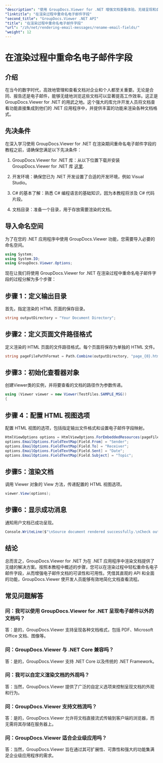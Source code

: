 ```yaml
---
"description": "使用 GroupDocs.Viewer for .NET 增强文档查看体验。无缝呈现和自定义电子邮件。"
"linktitle": "在渲染过程中重命名电子邮件字段"
"second_title": "GroupDocs.Viewer .NET API"
"title": "在渲染过程中重命名电子邮件字段"
"url": "/zh/net/rendering-email-messages/rename-email-fields/"
"weight": 12
---
```


# 在渲染过程中重命名电子邮件字段

## 介绍

在当今的数字时代，高效地管理和查看文档对企业和个人都至关重要。无论是合同、报告还是电子邮件，能够无缝地浏览这些文档可以显著提高工作效率。这正是 GroupDocs.Viewer for .NET 的用武之地。这个强大的库允许开发人员将文档查看功能直接集成到他们的 .NET 应用程序中，并提供丰富的功能来渲染各种文档格式。

## 先决条件

在深入学习使用 GroupDocs.Viewer for .NET 在渲染期间重命名电子邮件字段的教程之前，请确保您满足以下先决条件：

1. GroupDocs.Viewer for .NET 库：从以下位置下载并安装 GroupDocs.Viewer for .NET 库 [这里](https://releases。groupdocs.com/viewer/net/).

2. 开发环境：确保您已为 .NET 开发设置了合适的开发环境，例如 Visual Studio。

3. C# 的基本了解：熟悉 C# 编程语言的基础知识，因为本教程将涉及 C# 代码片段。

4. 文档目录：准备一个目录，用于存放需要渲染的文档。

## 导入命名空间

为了在您的 .NET 应用程序中使用 GroupDocs.Viewer 功能，您需要导入必要的命名空间。

```csharp
using System;
using System.IO;
using GroupDocs.Viewer.Options;
```

现在让我们将使用 GroupDocs.Viewer for .NET 在渲染过程中重命名电子邮件字段的过程分解为多个步骤：

## 步骤 1：定义输出目录

首先，指定渲染的 HTML 页面的保存目录。

```csharp
string outputDirectory = "Your Document Directory";
```

## 步骤2：定义页面文件路径格式

定义渲染的 HTML 页面的文件路径格式。每个页面将保存为单独的 HTML 文件。

```csharp
string pageFilePathFormat = Path.Combine(outputDirectory, "page_{0}.html");
```

## 步骤3：初始化查看器对象

创建Viewer类的实例，并将要查看的文档的路径作为参数传递。

```csharp
using (Viewer viewer = new Viewer(TestFiles.SAMPLE_MSG))
{
```

## 步骤 4：配置 HTML 视图选项

配置 HTML 视图的选项，包括指定输出文件格式和设置电子邮件字段映射。

```csharp
HtmlViewOptions options = HtmlViewOptions.ForEmbeddedResources(pageFilePathFormat);
options.EmailOptions.FieldTextMap[Field.From] = "Sender";
options.EmailOptions.FieldTextMap[Field.To] = "Receiver";
options.EmailOptions.FieldTextMap[Field.Sent] = "Date";
options.EmailOptions.FieldTextMap[Field.Subject] = "Topic";
```

## 步骤5：渲染文档

调用 Viewer 对象的 View 方法，传递配置的 HTML 视图选项。

```csharp
viewer.View(options);
```

## 步骤6：显示成功消息

通知用户文档已成功呈现。

```csharp
Console.WriteLine($"\nSource document rendered successfully.\nCheck output in {outputDirectory}.");
```

## 结论

总而言之，GroupDocs.Viewer for .NET 为在 .NET 应用程序中渲染文档提供了无缝的解决方案。按照本教程中概述的步骤，您可以在渲染过程中轻松重命名电子邮件字段，从而增强电子邮件文档的可读性和可用性。凭借其直观的 API 和全面的功能，GroupDocs.Viewer 使开发人员能够有效地简化文档查看流程。

## 常见问题解答

### 问：我可以使用 GroupDocs.Viewer for .NET 呈现电子邮件以外的文档吗？

答：是的，GroupDocs.Viewer 支持呈现各种文档格式，包括 PDF、Microsoft Office 文档、图像等。

### 问：GroupDocs.Viewer 与 .NET Core 兼容吗？

答：是的，GroupDocs.Viewer 支持 .NET Core 以及传统的 .NET Framework。

### 问：我可以自定义渲染文档的外观吗？

答：当然，GroupDocs.Viewer 提供了广泛的自定义选项来控制呈现文档的外观和行为。

### 问：GroupDocs.Viewer 支持文档流吗？

答：是的，GroupDocs.Viewer 允许将文档直接流式传输到客户端的浏览器，而无需将其存储在服务器上。

### 问：GroupDocs.Viewer 适合企业级应用吗？

答：当然，GroupDocs.Viewer 旨在通过其可扩展性、可靠性和强大的功能集满足企业级应用程序的需求。